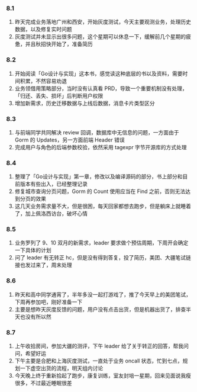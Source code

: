 ### 8.1

1. 昨天完成业务落地广州和西安，开始灰度测试，今天主要观测业务，处理历史数据，以及修复实时问题
2. 灰度测试并未显示出很多问题，这个星期可以休息一下，缓解前几个星期的疲惫，并且秋招快开始了，准备简历

### 8.2

1. 开始阅读「Go设计与实现」这本书，感觉读这种底层的书以及资料，需要时间积累，不然容易劝退
2. 业务领借用策略部分，当时没有认真看 PRD，导致一个重要机制没有处理，「归还、丢失、损坏」后判断用户权限
3. 增加新需求，历史迁移数据与上线后数据，消息卡片类型区分

### 8.3

1. 与前端同学共同解决 review 回调，数据库中无信息的问题，一方面由于 Gorm 的 Updates，另一方面前端 Header 错误
2. 完成用户与角色的后端参数校验，依然采用 tagexpr 字节开源库的方式处理

### 8.4

1. 整理了「Go设计与实现」第一章，修改以及编译源码的部分，书上部分和目前版本有些出入，已经整理记录
2. 修复城市查询分页问题，Gorm 的 Count 使用应当在 Find 之前，否则无法达到分页的效果
3. 这几天业务需求量不大，但是很困，每天回家都想去跑步，但是躺床上就睡着了，加上佩洛西访台，破坏心情

### 8.5

1. 业务罗列了 9、10 双月的新需求，leader 要求做个预估周期，下周开会确定一下具体的计划
2. 问了 leader 有无转正 hc，但是没有得到答复，投了简历，美团、大疆笔试链接也发过来了，周末处理

### 8.6

1. 昨天和高中同学通宵了，半年多没一起打游戏了，推了今天早上的美团笔试，下周再参加吧，刚好准备一下
2. 主要是想昨天灰度反馈的问题，用户没有点击出货，但是机器出货了，排查半天也没有所以然

### 8.7

1. 上午收拾房间，参加大疆的测评，下午 leader 给了关于转正的回答，帮我问问，希望好运
2. 下午主要是合肥和上海灰度测试，一直处于业务 oncall 状态，忙到七点，规划一下虚空出货的流程，明天组内讨论
3. 今天晚上终于重新拾起了跑步，康复训练，室友封培一星期，回来见面说我瘦很多，不过最近睡眠很差
